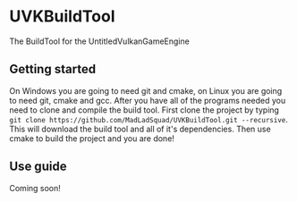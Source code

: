 # UVKBuildTool
The BuildTool for the UntitledVulkanGameEngine 
## Getting started
On Windows you are going to need git and cmake, on Linux you are going to need git, cmake and gcc. After you have all of the programs needed you need to clone and compile the build tool. First clone the project by typing `git clone https://github.com/MadLadSquad/UVKBuildTool.git --recursive`. This will download the build tool and all of it's dependencies. Then use cmake to build the project and you are done!
## Use guide
Coming soon!
